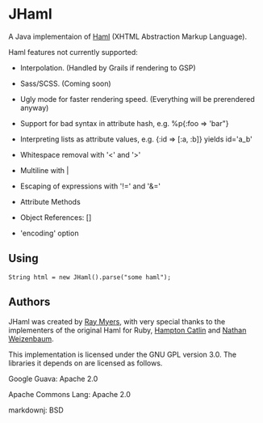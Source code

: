 # JHaml

A Java implementaion of [Haml](http://haml-lang.com/) (XHTML Abstraction Markup Language).

Haml features not currently supported:

* Interpolation. (Handled by Grails if rendering to GSP)

* Sass/SCSS. (Coming soon)

* Ugly mode for faster rendering speed. (Everything will be prerendered anyway)

* Support for bad syntax in attribute hash, e.g. %p{:foo => 'bar\"}

* Interpreting lists as attribute values, e.g. {:id => [:a, :b]} yields id='a_b'

* Whitespace removal with '<' and '>'

* Multiline with |

* Escaping of expressions with '!=' and '&=' 

* Attribute Methods

* Object References: []

* 'encoding' option

## Using

    String html = new JHaml().parse("some haml");

## Authors

JHaml was created by [Ray Myers](http://cadrlife.com), with very special thanks to the implementers of the 
original Haml for Ruby, [Hampton Catlin](http://hamptoncatlin.com) and [Nathan Weizenbaum](http://nex-3.com).

This implementation is licensed under the GNU GPL version 3.0. The libraries it depends on are licensed as follows.

Google Guava: Apache 2.0

Apache Commons Lang: Apache 2.0

markdownj: BSD

